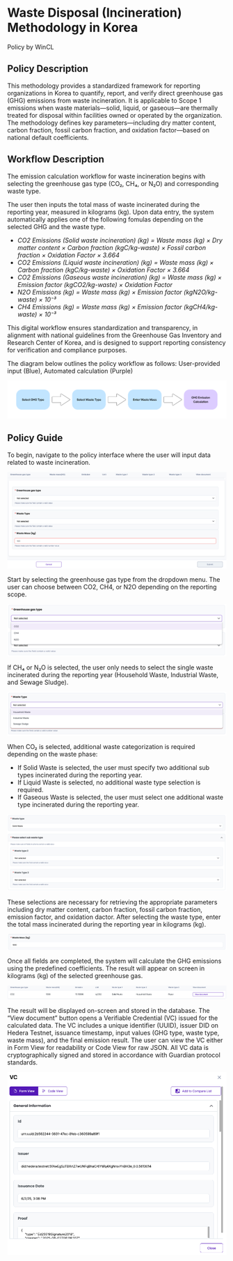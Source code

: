 # Waste Disposal (Incineration) Methodology in Korea

Policy by WinCL

## Policy Description

This methodology provides a standardized framework for reporting organizations in Korea to quantify, report, and verify direct greenhouse gas (GHG) emissions from waste incineration. It is applicable to Scope 1 emissions when waste materials—solid, liquid, or gaseous—are thermally treated for disposal within facilities owned or operated by the organization. The methodology defines key parameters—including dry matter content, carbon fraction, fossil carbon fraction, and oxidation factor—based on national default coefficients. 

## Workflow Description

The emission calculation workflow for waste incineration begins with selecting the greenhouse gas type (CO₂, CH₄, or N₂O) and corresponding waste type. 

The user then inputs the total mass of waste incinerated during the reporting year, measured in kilograms (kg). Upon data entry, the system automatically applies one of the following fomulas depending on the selected GHG and the waste type.

+ *CO2 Emissions (Solid waste incineration) (kg) = Waste mass (kg) × Dry matter content × Carbon fraction (kgC/kg-waste) × Fossil carbon fraction × Oxidation Factor × 3.664*
+ *CO2 Emissions (Liquid waste incineration) (kg) = Waste mass (kg) × Carbon fraction (kgC/kg-waste) × Oxidation Factor × 3.664*
+ *CO2 Emissions (Gaseous waste incineration) (kg) = Waste mass (kg) × Emission factor (kgCO2/kg-waste) × Oxidation Factor*
+ *N2O Emissions (kg) = Waste mass (kg) × Emission factor (kgN2O/kg-waste) × 10⁻³*
+ *CH4 Emissions (kg) = Waste mass (kg) × Emission factor (kgCH4/kg-waste) × 10⁻³*

This digital workflow ensures standardization and transparency, in alignment with national guidelines from the Greenhouse Gas Inventory and Research Center of Korea, and is designed to support reporting consistency for verification and compliance purposes.

The diagram below outlines the policy workflow as follows: User-provided input (Blue), Automated calculation (Purple)

![Workflow](./images/method7.png)


## Policy Guide

To begin, navigate to the policy interface where the user will input data related to waste incineration. 

![guide1](./images/inc1.png)

Start by selecting the greenhouse gas type from the dropdown menu. The user can choose between CO2, CH4, or N2O depending on the reporting scope.

![guide2](./images/solid2.png)

If CH₄ or N₂O is selected, the user only needs to select the single waste incinerated during the reporting year (Household Waste, Industrial Waste, and Sewage Sludge).

![guide1](./images/inc3.png)

When CO₂ is selected, additional waste categorization is required depending on the waste phase:
+ If Solid Waste is selected, the user must specify two additional sub types incinerated during the reporting year. 
+ If Liquid Waste is selected, no additional waste type selection is required.
+ If Gaseous Waste is selected, the user must select one additional waste type incinerated during the reporting year. 

![guide1](./images/inc4.png)

These selections are necessary for retrieving the appropriate parameters including dry matter content, carbon fraction, fossil carbon fraction, emission factor, and oxidation dactor. After selecting the waste type, enter the total mass incinerated during the reporting year in kilograms (kg). 

![guide2](./images/inc5.png)

Once all fields are completed, the system will calculate the GHG emissions using the predefined coefficients. The result will appear on screen in kilograms (kg) of the selected greenhouse gas.

![guide2](./images/inc6.png)

The result will be displayed on-screen and stored in the database. The “View document” button opens a Verifiable Credential (VC) issued for the calculated data. The VC includes a unique identifier (UUID), issuer DID on Hedera Testnet, issuance timestamp, input values (GHG type, waste type, waste mass), and the final emission result.  The user can view the VC either in Form View for readability or Code View for raw JSON. All VC data is cryptographically signed and stored in accordance with Guardian protocol standards.

![guide2](./images/inc7.png)